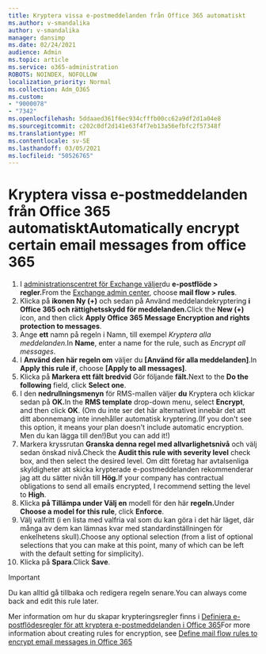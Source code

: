 ```yaml
---
title: Kryptera vissa e-postmeddelanden från Office 365 automatiskt
ms.author: v-smandalika
author: v-smandalika
manager: dansimp
ms.date: 02/24/2021
audience: Admin
ms.topic: article
ms.service: o365-administration
ROBOTS: NOINDEX, NOFOLLOW
localization_priority: Normal
ms.collection: Adm_O365
ms.custom:
- "9000078"
- "7342"
ms.openlocfilehash: 5ddaaed361f6ec934cfffb00cc62a9df2d1a04e8
ms.sourcegitcommit: c202c0df2d141e63f4f7eb13a56efbfc2f57348f
ms.translationtype: MT
ms.contentlocale: sv-SE
ms.lasthandoff: 03/05/2021
ms.locfileid: "50526765"
---
```

# <a name="automatically-encrypt-certain-email-messages-from-office-365"></a><span data-ttu-id="d9705-102">Kryptera vissa e-postmeddelanden från Office 365 automatiskt</span><span class="sxs-lookup"><span data-stu-id="d9705-102">Automatically encrypt certain email messages from office 365</span></span>

1. <span data-ttu-id="d9705-103">I [administrationscentret för Exchange väljer](https://outlook.office365.com/ecp/)du **e-postflöde > regler.**</span><span class="sxs-lookup"><span data-stu-id="d9705-103">From the [Exchange admin center](https://outlook.office365.com/ecp/), choose **mail flow > rules**.</span></span> 
2. <span data-ttu-id="d9705-104">Klicka på **ikonen Ny (+)** och sedan på Använd meddelandekryptering **i Office 365 och rättighetsskydd för meddelanden.**</span><span class="sxs-lookup"><span data-stu-id="d9705-104">Click the **New (+)** icon, and then click **Apply Office 365 Message Encryption and rights protection to messages**.</span></span>
3. <span data-ttu-id="d9705-105">Ange **ett** namn på regeln i Namn, till exempel *Kryptera alla meddelanden.*</span><span class="sxs-lookup"><span data-stu-id="d9705-105">In **Name**, enter a name for the rule, such as *Encrypt all messages*.</span></span>
4. <span data-ttu-id="d9705-106">I **Använd den här regeln om** väljer du **[Använd för alla meddelanden]**.</span><span class="sxs-lookup"><span data-stu-id="d9705-106">In **Apply this rule if**, choose **[Apply to all messages]**.</span></span> 
5. <span data-ttu-id="d9705-107">Klicka på **Markera ett fält bredvid** Gör följande **fält.**</span><span class="sxs-lookup"><span data-stu-id="d9705-107">Next to the **Do the following** field, click **Select one**.</span></span> 
6. <span data-ttu-id="d9705-108">I den **nedrullningsmenyn** för RMS-mallen väljer **du** Kryptera och klickar sedan på **OK.**</span><span class="sxs-lookup"><span data-stu-id="d9705-108">In the **RMS template** drop-down menu, select **Encrypt**, and then click **OK**.</span></span> <span data-ttu-id="d9705-109">(Om du inte ser det här alternativet innebär det att ditt abonnemang inte innehåller automatisk kryptering.</span><span class="sxs-lookup"><span data-stu-id="d9705-109">(If you don't see this option, it means your plan doesn't include automatic encryption.</span></span> <span data-ttu-id="d9705-110">Men du kan lägga till den!)</span><span class="sxs-lookup"><span data-stu-id="d9705-110">But you can add it!)</span></span>
7. <span data-ttu-id="d9705-111">Markera kryssrutan **Granska denna regel med allvarlighetsnivå** och välj sedan önskad nivå.</span><span class="sxs-lookup"><span data-stu-id="d9705-111">Check the **Audit this rule with severity level** check box, and then select the desired level.</span></span> <span data-ttu-id="d9705-112">Om ditt företag har avtalsenliga skyldigheter att skicka krypterade e-postmeddelanden rekommenderar jag att du sätter nivån till **Hög.**</span><span class="sxs-lookup"><span data-stu-id="d9705-112">If your company has contractual obligations to send all emails encrypted, I recommend setting the level to **High**.</span></span>
8. <span data-ttu-id="d9705-113">Klicka **på Tillämpa under Välj en** modell för den här **regeln.**</span><span class="sxs-lookup"><span data-stu-id="d9705-113">Under **Choose a model for this rule**, click **Enforce**.</span></span> 
9. <span data-ttu-id="d9705-114">Välj valfritt (i en lista med valfria val som du kan göra i det här läget, där många av dem kan lämnas kvar med standardinställningen för enkelhetens skull).</span><span class="sxs-lookup"><span data-stu-id="d9705-114">Choose any optional selection (from a list of optional selections that you can make at this point, many of which can be left with the default setting for simplicity).</span></span>
10. <span data-ttu-id="d9705-115">Klicka på **Spara**.</span><span class="sxs-lookup"><span data-stu-id="d9705-115">Click **Save**.</span></span>

> [!IMPORTANT]
> <span data-ttu-id="d9705-116">Du kan alltid gå tillbaka och redigera regeln senare.</span><span class="sxs-lookup"><span data-stu-id="d9705-116">You can always come back and edit this rule later.</span></span>

<span data-ttu-id="d9705-117">Mer information om hur du skapar krypteringsregler finns i [Definiera e-postflödesregler för att kryptera e-postmeddelanden i Office 365](https://docs.microsoft.com/microsoft-365/compliance/define-mail-flow-rules-to-encrypt-email)</span><span class="sxs-lookup"><span data-stu-id="d9705-117">For more information about creating rules for encryption, see [Define mail flow rules to encrypt email messages in Office 365](https://docs.microsoft.com/microsoft-365/compliance/define-mail-flow-rules-to-encrypt-email)</span></span>

